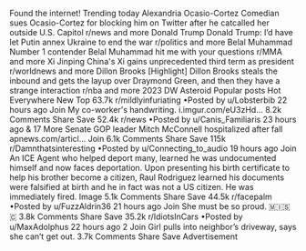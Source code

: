 Found the internet!
Trending today
Alexandria Ocasio-Cortez
Comedian sues Ocasio-Cortez for blocking him on Twitter after he catcalled her outside U.S. Capitol
r/news and more
Donald Trump
Donald Trump: I’d have let Putin annex Ukraine to end the war
r/politics and more
Belal Muhammad
Number 1 contender Belal Muhammad hit me with your questions
r/MMA and more
Xi Jinping
China's Xi gains unprecedented third term as president
r/worldnews and more
Dillon Brooks
[Highlight] Dillon Brooks steals the inbound and gets the layup over Draymond Green, and then they have a strange interaction
r/nba and more
2023 DW Asteroid
Popular posts
Hot
Everywhere
New
Top
63.7k
r/mildlyinfuriating
•Posted by
u/Lobsterbib
22 hours ago
Join
My co-worker's handwriting.
i.imgur.com/eU3zHd...
8.2k Comments
Share
Save
52.4k
r/news
•Posted by
u/Canis_Familiaris
23 hours ago
& 17 More
Senate GOP leader Mitch McConnell hospitalized after fall
apnews.com/articl...
Join
6.1k Comments
Share
Save
115k
r/Damnthatsinteresting
•Posted by
u/Connecting_to_audio
19 hours ago
Join
An ICE Agent who helped deport many, learned he was undocumented himself and now faces deportation. Upon presenting his birth certificate to help his brother become a citizen, Raul Rodriguez learned his documents were falsified at birth and he in fact was not a US citizen. He was immediately fired.
Image
5.1k Comments
Share
Save
44.5k
r/facepalm
•Posted by
u/FuzzAldrin36
21 hours ago
Join
She must be so proud.
 🇲​🇮​🇸​🇨​
3.8k Comments
Share
Save
35.2k
r/IdiotsInCars
•Posted by
u/MaxAdolphus
22 hours ago
2
Join
Girl pulls into neighbor’s driveway, says she can’t get out.
3.7k Comments
Share
Save
Advertisement